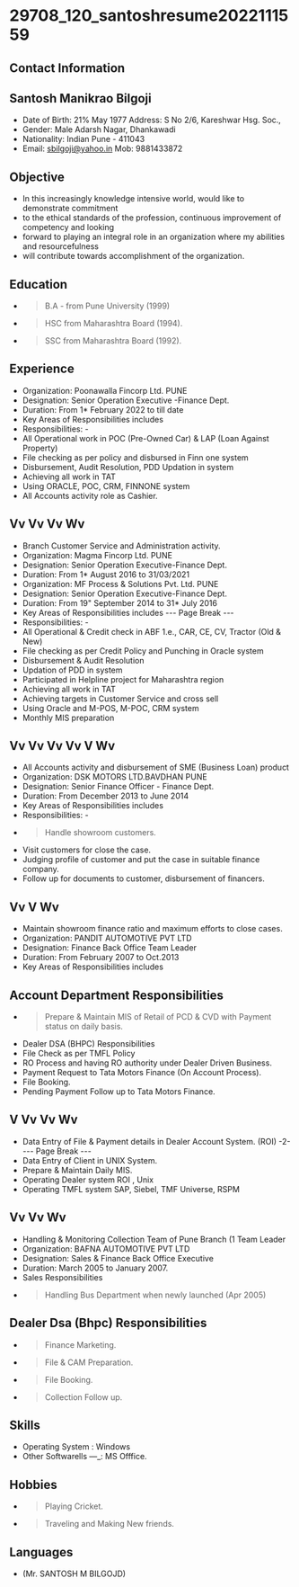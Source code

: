 # 29708_120_santoshresume2022111559

## Contact Information



## Santosh Manikrao Bilgoji

* Date of Birth: 21% May 1977 Address: S No 2/6, Kareshwar Hsg. Soc.,
* Gender: Male Adarsh Nagar, Dhankawadi
* Nationality: Indian Pune - 411043
* Email: sbilgoji@yahoo.in Mob: 9881433872


## Objective

* In this increasingly knowledge intensive world, would like to demonstrate commitment
* to the ethical standards of the profession, continuous improvement of competency and looking
* forward to playing an integral role in an organization where my abilities and resourcefulness
* will contribute towards accomplishment of the organization.


## Education

* > B.A - from Pune University (1999)
* > HSC from Maharashtra Board (1994).
* > SSC from Maharashtra Board (1992).


## Experience

* Organization: Poonawalla Fincorp Ltd. PUNE
* Designation: Senior Operation Executive -Finance Dept.
* Duration: From 1* February 2022 to till date
* Key Areas of Responsibilities includes
* Responsibilities: -
* All Operational work in POC (Pre-Owned Car) & LAP (Loan Against Property)
* File checking as per policy and disbursed in Finn one system
* Disbursement, Audit Resolution, PDD Updation in system
* Achieving all work in TAT
* Using ORACLE, POC, CRM, FINNONE system
* All Accounts activity role as Cashier.


## Vv Vv Vv Wv

* Branch Customer Service and Administration activity.
* Organization: Magma Fincorp Ltd. PUNE
* Designation: Senior Operation Executive-Finance Dept.
* Duration: From 1* August 2016 to 31/03/2021
* Organization: MF Process & Solutions Pvt. Ltd. PUNE
* Designation: Senior Operation Executive-Finance Dept.
* Duration: From 19" September 2014 to 31* July 2016
* Key Areas of Responsibilities includes
--- Page Break ---
* Responsibilities: -
* All Operational & Credit check in ABF 1.e., CAR, CE, CV, Tractor (Old & New)
* File checking as per Credit Policy and Punching in Oracle system
* Disbursement & Audit Resolution
* Updation of PDD in system
* Participated in Helpline project for Maharashtra region
* Achieving all work in TAT
* Achieving targets in Customer Service and cross sell
* Using Oracle and M-POS, M-POC, CRM system
* Monthly MIS preparation


## Vv Vv Vv Vv V Wv

* All Accounts activity and disbursement of SME (Business Loan) product
* Organization: DSK MOTORS LTD.BAVDHAN PUNE
* Designation: Senior Finance Officer - Finance Dept.
* Duration: From December 2013 to June 2014
* Key Areas of Responsibilities includes
* Responsibilities: -
* > Handle showroom customers.
* Visit customers for close the case.
* Judging profile of customer and put the case in suitable finance company.
* Follow up for documents to customer, disbursement of financers.


## Vv V Wv

* Maintain showroom finance ratio and maximum efforts to close cases.
* Organization: PANDIT AUTOMOTIVE PVT LTD
* Designation: Finance Back Office Team Leader
* Duration: From February 2007 to Oct.2013
* Key Areas of Responsibilities includes


## Account Department Responsibilities

* > Prepare & Maintain MIS of Retail of PCD & CVD with Payment status on daily basis.
* Dealer DSA (BHPC) Responsibilities
* File Check as per TMFL Policy
* RO Process and having RO authority under Dealer Driven Business.
* Payment Request to Tata Motors Finance (On Account Process).
* File Booking.
* Pending Payment Follow up to Tata Motors Finance.


## V Vv Vv Wv

* Data Entry of File & Payment details in Dealer Account System. (ROI)
-2-
--- Page Break ---
* Data Entry of Client in UNIX System.
* Prepare & Maintain Daily MIS.
* Operating Dealer system ROI , Unix
* Operating TMFL system SAP, Siebel, TMF Universe, RSPM


## Vv Vv Wv

* Handling & Monitoring Collection Team of Pune Branch (1 Team Leader
* Organization: BAFNA AUTOMOTIVE PVT LTD
* Designation: Sales & Finance Back Office Executive
* Duration: March 2005 to January 2007.
* Sales Responsibilities
* > Handling Bus Department when newly launched (Apr 2005)


## Dealer Dsa (Bhpc) Responsibilities

* > Finance Marketing.
* > File & CAM Preparation.
* > File Booking.
* > Collection Follow up.


## Skills

* Operating System  : Windows
* Other Softwarells —_: MS Offfice.


## Hobbies

* > Playing Cricket.
* > Traveling and Making New friends.


## Languages

* (Mr. SANTOSH M BILGOJD)

